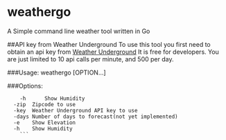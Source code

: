 # weathergo
A Simple command line weather tool written in Go

##API key from Weather Underground
To use this tool you first need to obtain an api key from
[Weather Underground](https://www.wunderground.com/weather/api)
It is free for developers. You are just limited to 10 api calls per minute,
and 500 per day.

###Usage: weathergo [OPTION...]

###Options:
```
	-h		Show Humidity
  -zip  Zipcode to use
  -key  Weather Underground API key to use
  -days Number of days to forecast(not yet implemented)
  -e    Show Elevation
  -h    Show Humidity
	```
